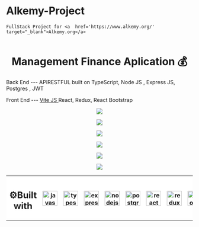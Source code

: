 # Alkemy-Project

```
FullStack Project for <a  href='https://www.alkemy.org/' target="_blank">Alkemy.org</a>


```
<h1 align='center'>Management Finance Aplication 💰 </h1>
<p>Back End  --- APIRESTFUL built on TypeScript, Node JS , Express JS, Postgres , JWT  </p>
<p>Front End --- <a href='https://vitejs.dev/' target='_blank'> Vite JS </a> React, Redux, React Bootstrap</p>
  <p align='center'>
      <img align="center" src="https://res.cloudinary.com/dwtkwakbc/image/upload/v1658266533/Alkemy-project/landingFinance_unvbpl.png"/>
</p>
<p align='center'>
      <img align="center" src="https://res.cloudinary.com/dwtkwakbc/image/upload/v1658266533/Alkemy-project/registerFinance_dujpfo.png"/>
</p>
<p align='center'>
      <img align="center" src="https://res.cloudinary.com/dwtkwakbc/image/upload/v1658266533/Alkemy-project/homeFinance_jid6yi.png"/>
</p>

<p align='center'>
      <img align="center" src='https://res.cloudinary.com/dwtkwakbc/image/upload/v1658266533/Alkemy-project/homeFill_b5fdma.png'/>
</p>
<p align='center'>
      <img align="center" src="https://res.cloudinary.com/dwtkwakbc/image/upload/v1658266533/Alkemy-project/addRegisterFinance_cltqbn.png"/>
</p>
<p align='center'>
      <img align="center" src="https://res.cloudinary.com/dwtkwakbc/image/upload/v1658266533/Alkemy-project/ediRegisterFinance_r5rpzi.png"/>

  


<table align="center" style="background-color:#FFFFFF">
<tr style="background-color:#FFFFFF">
<th><h2>⚙Built with </h2></th>
<th><img align="center" alt="javascript" width="40" height="40" src="https://user-images.githubusercontent.com/86882630/173864252-6fab4ba3-38cc-4ecf-a948-cbf84367feb9.svg"/></th> 
 <th><img align="center" alt="typescript" width="40" height="40" src="https://res.cloudinary.com/dwtkwakbc/image/upload/v1656988317/logosportfolio/typescript-2_cljlyz.svg"/></th> 
<th><img align="center" alt="express" width="40" height="40" background='white' src="https://user-images.githubusercontent.com/86882630/174008427-01e86351-8228-448c-901f-119f4ff8099f.svg"/></th>
 <th><img align="center" alt="nodejs" width="40" height="40" src="https://user-images.githubusercontent.com/86882630/173864575-3201ee72-d00e-44ba-9425-cf08d251c1c2.svg"/></th>
 <th><img align="center" alt="postgres" width="40" height="40"  src="https://res.cloudinary.com/dwtkwakbc/image/upload/v1656988523/logosportfolio/Postgresql_elephant.svg_uofg90.png"/></th>
 <th><img align="center" alt="react" width="40" height="40" src="https://user-images.githubusercontent.com/86882630/173864477-2a2ede98-60c3-4002-9ef0-24a6161c70b4.svg"/></th>
 <th><img align="center" alt="redux" width="40" height="40" src="https://user-images.githubusercontent.com/86882630/173864516-ee3498ac-9733-4e0e-8f1c-c0c2311fe73f.svg"/></th>
 <th><img align="center"alt="bootsrap" width="40" height="40" src="https://res.cloudinary.com/dwtkwakbc/image/upload/v1657049094/logosportfolio/Bootstrap_logo_jm6l9t.svg"/></th>
</tr>
